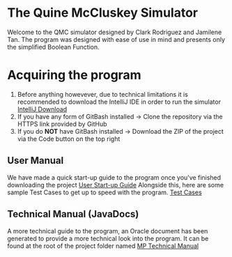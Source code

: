 ﻿# The Quine McCluskey Simulator

Welcome to the QMC simulator designed by Clark Rodriguez and Jamilene Tan. The program was designed with ease of use in mind and presents only the simplified Boolean Function. 


# Acquiring the program

1. Before anything howevever, due to technical limitations it is recommended to download the IntelliJ IDE in order to run the simulator [IntelliJ Download](https://www.jetbrains.com/idea/download/?section=windows)
3. If you have any form of GitBash installed -> Clone the repository via the HTTPS link provided by GitHub
4. If you do **NOT** have GitBash installed -> Download the ZIP of the project via the Code button on the top right 
	  
## User Manual

We have made a quick start-up guide to the program once you've finished downloading the project  [User Start-up Guide](https://docs.google.com/document/d/1uGNIS-yu88eCZNRx5qg42XajwNh0TcoH68D1h8zBpvE/edit?usp=sharing) 
Alongside this, here are some sample Test Cases to get up to speed with the program. [Test Cases](https://docs.google.com/document/d/1jQHegxfxos_GbT-ERrcEBKcFm5Iy_Ug0pk9K47MHfnY/edit?usp=sharing)

## Technical Manual (JavaDocs)

A more technical guide to the program, an Oracle document has been generated to provide a more technical look into the program. It can be found at the root of the project folder named [MP Technical Manual](./MP%20Technical%20Manual.lnk)

